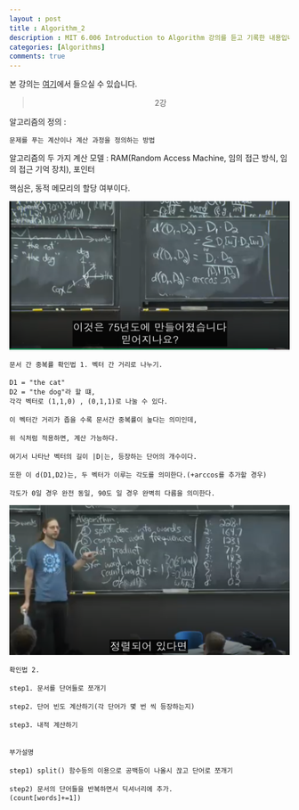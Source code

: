 ```yaml
---
layout : post
title : Algorithm_2
description : MIT 6.006 Introduction to Algorithm 강의를 듣고 기록한 내용입니다.
categories: [Algorithms]
comments: true
---
```


본 강의는 [여기](https://www.edwith.org/introalgorithm)에서 들으실 수 있습니다.

<blockquote align="center"> 2강 </blockquote>

알고리즘의 정의 :

    문제를 푸는 계산이나 계산 과정을 정의하는 방법

알고리즘의 두 가지 계산 모델 : RAM(Random Access Machine, 임의 접근 방식, 임의 접근 기억 장치), 포인터

핵심은, 동적 메모리의 할당 여부이다.


![](/assets/img/Algorithm/lec2/1.PNG)

    문서 간 중복률 확인법 1. 벡터 간 거리로 나누기.

    D1 = "the cat"
    D2 = "the dog"라 할 떄,
    각각 벡터로 (1,1,0) , (0,1,1)로 나눌 수 있다.

    이 벡터간 거리가 좁을 수록 문서간 중복률이 높다는 의미인데,

    위 식처럼 적용하면, 계산 가능하다. 

    여기서 나타난 벡터의 길이 |D|는, 등장하는 단어의 개수이다.

    또한 이 d(D1,D2)는, 두 벡터가 이루는 각도를 의미한다.(+arccos를 추가할 경우)

    각도가 0일 경우 완전 동일, 90도 일 경우 완벽히 다름을 의미한다.


![](/assets/img/Algorithm/lec2/2.PNG)


    확인법 2. 

    step1. 문서를 단어들로 쪼개기

    step2. 단어 빈도 계산하기(각 단어가 몇 번 씩 등장하는지)

    step3. 내적 계산하기


    부가설명
    
    step1) split() 함수등의 이용으로 공백등이 나올시 끊고 단어로 쪼개기

    step2) 문서의 단어들을 반복하면서 딕셔너리에 추가.
    (count[words]+=1])

